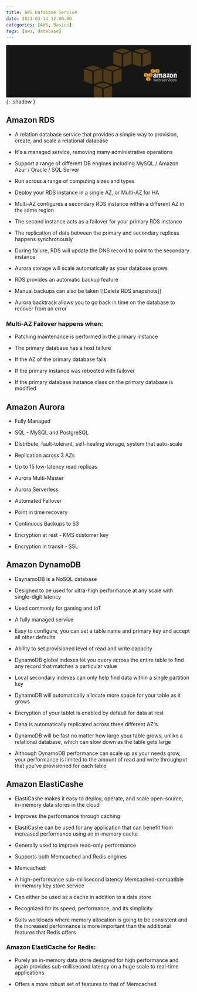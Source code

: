 ```yaml
---
title: AWS Database Service
date: 2021-03-14 12:00:00
categories: [AWS, Basics]
tags: [aws, database]
---
```

<script defer data-domain="senad-d.github.io" src="https://plus.seki.ink/js/script.js"></script>
![](https://github.com/senad-d/senad-d.github.io/blob/main/_media/images/backgroun.png?raw=true){: .shadow }

## Amazon RDS

-   A relation database service that provides a simple way to provision, create, and scale a relational database
    
-   It's a managed service, removing many administrative operations
    
-   Support a range of different DB engines including MySQL / Amazon Azur / Oracle / SQL Server
    
-   Run across a range of computing sizes and types
    
-   Deploy your RDS instance in a single AZ, or Multi-AZ for HA
    
-   Multi-AZ configures a secondary RDS instance within a different AZ in the same region
    
-   The second instance acts as a failover for your primary RDS instance
    
-   The replication of data between the primary and secondary replicas happens synchronously
    
-   During failure, RDS will update the DNS record to point to the secondary instance
    
-   Aurora storage will scale automatically as your database grows
    
-   RDS provides an automatic backup feature
    
-   Manual backups can also be taken [[Delete RDS snapshots]]
    
-   Aurora backtrack allows you to go back in time on the database to recover from an error
    

### Multi-AZ Failover happens when:

-   Patching maintenance is performed in the primary instance
    
-   The primary database has a host failure
    
-   If the AZ of the primary database fails
    
-   If the primary instance was rebooted with failover
    
-   If the primary database instance class on the primary database is modified
    

## Amazon Aurora

-   Fully Managed
    
-   SQL - MySQL and PostgreSQL
    
-   Distribute, fault-tolerant, self-healing storage, system that auto-scale
    
-   Replication across 3 AZs
    
-   Up to 15 low-latency read replicas
    
-   Aurora Multi-Master
    
-   Aurora Serverless
    
-   Automated Failover
    
-   Point in time recovery
    
-   Continuous Backups to S3
    
-   Encryption at rest - KMS customer key
    
-   Encryption in transit - SSL
    

## Amazon DynamoDB

-   DaynamoDB is a NoSQL database
    
-   Designed to be used for ultra-high performance at any scale with single-digit latency
    
-   Used commonly for gaming and IoT
    
-   A fully managed service
    
-   Easy to configure, you can set a table name and primary key and accept all other defaults
    
-   Ability to set provisioned level of read and write capacity
    
-   DynamoDB global indexes let you query across the entire table to find any record that matches a particular value
    
-   Local secondary indexes can only help find data within a single partition key
    
-   DynamoDB will automatically allocate more space for your table as it grows
    
-   Encryption of your tablet is enabled by default for data at rest
    
-   Dana is automatically replicated across three different AZ's
    
-   DynamoDB will be fast no matter how large your table grows, unlike a relational database, which can slow down as the table gets large
    
-   Although DynamoDB performance can scale up as your needs grow, your performance is limited to the amount of read and write throughput that you've provisioned for each table
    

## Amazon ElastiCashe

-   ElastiCashe makes it easy to deploy, operate, and scale open-source, in-memory data stores in the cloud
    
-   Improves the performance through caching
    
-   ElastiCashe can be used for any application that can benefit from increased performance using an in-memory cache
    
-   Generally used to improve read-only performance
    
-   Supports both Memcached and Redis engines
    

-   Memcached:
    

-   A high-performance sub-millisecond latency Memcached-compatible in-memory key store service
    
-   Can either be used as a cache in addition to a data store
    
-   Recognized for its speed, performance, and its simplicity
    
-   Suits workloads where memory allocation is going to be consistent and the increased performance is more important than the additional features that Redis offers
    

### Amazon ElastiCache for Redis:

- Purely an in-memory data store designed for high performance and again provides sub-millisecond latency on a huge scale to real-time applications
    
- Offers a more robust set of features to that of Memcached